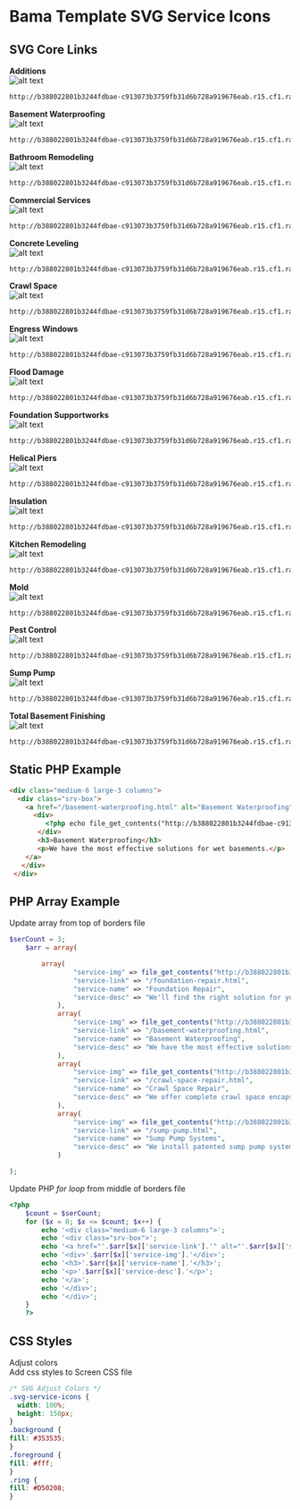 # Bama Template SVG Service Icons
## SVG Core Links
**Additions**  
![alt text](http://d6449bb3dc657045bfc9-290115cc0d6de62a29c33db202ae565c.r80.cf1.rackcdn.com/804/additions.png)  
``` html
http://b388022801b3244fdbae-c913073b3759fb31d6b728a919676eab.r15.cf1.rackcdn.com/v3/templates/icons/additions.svg
```
**Basement Waterproofing**  
![alt text](http://d6449bb3dc657045bfc9-290115cc0d6de62a29c33db202ae565c.r80.cf1.rackcdn.com/804/bsi.png)  
``` html
http://b388022801b3244fdbae-c913073b3759fb31d6b728a919676eab.r15.cf1.rackcdn.com/v3/templates/icons/basement_waterproofing.svg
```
**Bathroom Remodeling**  
![alt text](http://d6449bb3dc657045bfc9-290115cc0d6de62a29c33db202ae565c.r80.cf1.rackcdn.com/804/bathroom-remodeling.png)  
``` html
http://b388022801b3244fdbae-c913073b3759fb31d6b728a919676eab.r15.cf1.rackcdn.com/v3/templates/icons/bathroom_remodeling.svg
```
**Commercial Services**  
![alt text](http://d6449bb3dc657045bfc9-290115cc0d6de62a29c33db202ae565c.r80.cf1.rackcdn.com/804/commercial_foundations.png)  
``` html
http://b388022801b3244fdbae-c913073b3759fb31d6b728a919676eab.r15.cf1.rackcdn.com/v3/templates/icons/commercial_services.svg
```  
**Concrete Leveling**  
![alt text](http://d6449bb3dc657045bfc9-290115cc0d6de62a29c33db202ae565c.r80.cf1.rackcdn.com/804/polylevel.png)  
``` html
http://b388022801b3244fdbae-c913073b3759fb31d6b728a919676eab.r15.cf1.rackcdn.com/v3/templates/icons/polylevel.svg
```   
**Crawl Space**  
![alt text](http://d6449bb3dc657045bfc9-290115cc0d6de62a29c33db202ae565c.r80.cf1.rackcdn.com/804/cs.png)  
``` html
http://b388022801b3244fdbae-c913073b3759fb31d6b728a919676eab.r15.cf1.rackcdn.com/v3/templates/icons/cs.svg
```  
**Engress Windows**  
![alt text](http://d6449bb3dc657045bfc9-290115cc0d6de62a29c33db202ae565c.r80.cf1.rackcdn.com/804/engress.png)  
``` html
http://b388022801b3244fdbae-c913073b3759fb31d6b728a919676eab.r15.cf1.rackcdn.com/v3/templates/icons/egress_windows.svg
```  
**Flood Damage**  
![alt text](http://d6449bb3dc657045bfc9-290115cc0d6de62a29c33db202ae565c.r80.cf1.rackcdn.com/804/flood_damage.png)  
``` html
http://b388022801b3244fdbae-c913073b3759fb31d6b728a919676eab.r15.cf1.rackcdn.com/v3/templates/icons/flood_damage.svg
```  
**Foundation Supportworks**  
![alt text](http://d6449bb3dc657045bfc9-290115cc0d6de62a29c33db202ae565c.r80.cf1.rackcdn.com/804/fsi.png)  
``` html
http://b388022801b3244fdbae-c913073b3759fb31d6b728a919676eab.r15.cf1.rackcdn.com/v3/templates/icons/fsi.svg
```
**Helical Piers**  
![alt text](http://d6449bb3dc657045bfc9-290115cc0d6de62a29c33db202ae565c.r80.cf1.rackcdn.com/804/helical-piers-circle.png)  
``` html
http://b388022801b3244fdbae-c913073b3759fb31d6b728a919676eab.r15.cf1.rackcdn.com/v3/templates/icons/helical_piers_circle.svg
```    
**Insulation**  
![alt text](http://d6449bb3dc657045bfc9-290115cc0d6de62a29c33db202ae565c.r80.cf1.rackcdn.com/804/insulation.png)  
``` html
http://b388022801b3244fdbae-c913073b3759fb31d6b728a919676eab.r15.cf1.rackcdn.com/v3/templates/icons/insulation.svg  
```  
**Kitchen Remodeling**  
![alt text](http://d6449bb3dc657045bfc9-290115cc0d6de62a29c33db202ae565c.r80.cf1.rackcdn.com/804/kitchen-remodeling.png)  
``` html
http://b388022801b3244fdbae-c913073b3759fb31d6b728a919676eab.r15.cf1.rackcdn.com/v3/templates/icons/kitchen_remodeling.svg  
```  
**Mold**  
![alt text](http://d6449bb3dc657045bfc9-290115cc0d6de62a29c33db202ae565c.r80.cf1.rackcdn.com/804/mold.png)  
``` html
http://b388022801b3244fdbae-c913073b3759fb31d6b728a919676eab.r15.cf1.rackcdn.com/v3/templates/icons/mold.svg
```  
**Pest Control**  
![alt text](http://d6449bb3dc657045bfc9-290115cc0d6de62a29c33db202ae565c.r80.cf1.rackcdn.com/804/pest-control.png)  
``` html
http://b388022801b3244fdbae-c913073b3759fb31d6b728a919676eab.r15.cf1.rackcdn.com/v3/templates/icons/pest_control.svg
```  
**Sump Pump**  
![alt text](http://d6449bb3dc657045bfc9-290115cc0d6de62a29c33db202ae565c.r80.cf1.rackcdn.com/804/sump_pump.png)  
``` html
http://b388022801b3244fdbae-c913073b3759fb31d6b728a919676eab.r15.cf1.rackcdn.com/v3/templates/icons/sump_pump.svg
```  
**Total Basement Finishing**  
![alt text](http://d6449bb3dc657045bfc9-290115cc0d6de62a29c33db202ae565c.r80.cf1.rackcdn.com/804/tbf.png)  
``` html
http://b388022801b3244fdbae-c913073b3759fb31d6b728a919676eab.r15.cf1.rackcdn.com/v3/templates/icons/basement_finishing.svg
```  
## Static PHP Example
``` html
<div class="medium-6 large-3 columns">
  <div class="srv-box">
    <a href="/basement-waterproofing.html" alt="Basement Waterproofing">
      <div>
         <?php echo file_get_contents("http://b388022801b3244fdbae-c913073b3759fb31d6b728a919676eab.r15.cf1.rackcdn.com/v3/templates/icons/basement_waterproofing.svg"); ?>
       </div>
       <h3>Basement Waterproofing</h3>
       <p>We have the most effective solutions for wet basements.</p>
    </a>
   </div>
 </div>
 ```

## PHP Array Example
 Update array from top of borders file
 ``` php
 $serCount = 3;
     $arr = array(

         array(
                 "service-img" => file_get_contents("http://b388022801b3244fdbae-c913073b3759fb31d6b728a919676eab.r15.cf1.rackcdn.com/v3/templates/icons/fsi.svg"),
                 "service-link" => "/foundation-repair.html",
                 "service-name" => "Foundation Repair",
                 "service-desc" => "We'll find the right solution for your foundation problems."
             ),
             array(
                 "service-img" => file_get_contents("http://b388022801b3244fdbae-c913073b3759fb31d6b728a919676eab.r15.cf1.rackcdn.com/v3/templates/icons/basement_waterproofing.svg"),
                 "service-link" => "/basement-waterproofing.html",
                 "service-name" => "Basement Waterproofing",
                 "service-desc" => "We have the most effective solutions for wet basements."
             ),
             array(
                 "service-img" => file_get_contents("http://b388022801b3244fdbae-c913073b3759fb31d6b728a919676eab.r15.cf1.rackcdn.com/v3/templates/icons/cs.svg"),
                 "service-link" => "/crawl-space-repair.html",
                 "service-name" => "Crawl Space Repair",
                 "service-desc" => "We offer complete crawl space encapsulation &amp; repair services."
             ),
             array(
                 "service-img" => file_get_contents("http://b388022801b3244fdbae-c913073b3759fb31d6b728a919676eab.r15.cf1.rackcdn.com/v3/templates/icons/sump_pumps.svg"),
                 "service-link" => "/sump-pump.html",
                 "service-name" => "Sump Pump Systems",
                 "service-desc" => "We install patented sump pump systems."
             )

);
 ```
 Update PHP *for loop* from middle of borders file
 ``` php
 <?php
     $count = $serCount;
     for ($x = 0; $x <= $count; $x++) {
         echo '<div class="medium-6 large-3 columns">';
         echo '<div class="srv-box">';
         echo '<a href="'.$arr[$x]['service-link'].'" alt="'.$arr[$x]['service-name'].'">';
         echo '<div>'.$arr[$x]['service-img'].'</div>';
         echo '<h3>'.$arr[$x]['service-name'].'</h3>';
         echo '<p>'.$arr[$x]['service-desc'].'</p>';
         echo '</a>';
         echo '</div>';
         echo '</div>';
     }
     ?>
 ```
## CSS Styles
 Adjust colors  
 Add css styles to Screen CSS file
 ``` css
 /* SVG Adjust Colors */
.svg-service-icons {
   width: 100%;
   height: 150px;
}
.background {
 fill: #353535;
}
.foreground {
 fill: #fff;
}
.ring {
 fill: #D50208;
}
```
